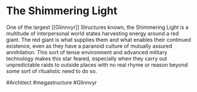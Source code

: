 # The Shimmering Light

One of the largest [[Glinnvyr]] Structures known, the Shimmering Light is a multitude of interpersonal world states harvesting energy around a red giant.  The red giant is what supplies them and what enables their continued existence, even as they have a paranoid culture of mutually assured annihilation.  This sort of tense environment and advanced military technology makes this star feared, especially when they carry out unpredictable raids to outside places with no real rhyme or reason beyond some sort of ritualistic need to do so.  

#Architect 
#megastructure 
#Glinnvyr 
